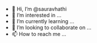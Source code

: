 - 👋 Hi, I’m @sauravhathi
- 👀 I’m interested in ...
- 🌱 I’m currently learning ...
- 💞️ I’m looking to collaborate on ...
- 📫 How to reach me ...

<!---
sauravhathi/sauravhathi is a ✨ special ✨ repository because its `README.md` (this file) appears on your GitHub profile.
You can click the Preview link to take a look at your changes.
--->
